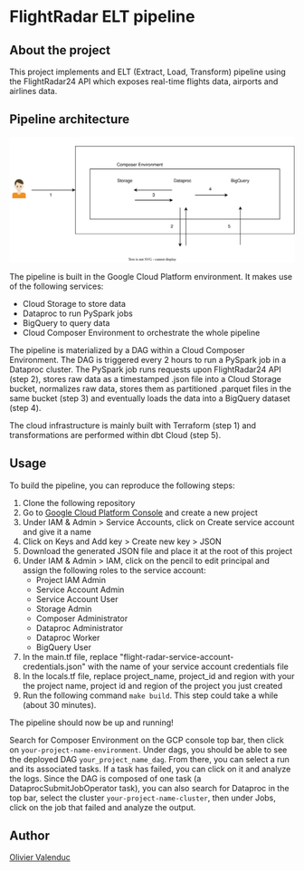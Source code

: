 # FlightRadar ELT pipeline

## About the project

This project implements and ELT (Extract, Load, Transform) pipeline using the FlightRadar24 API which exposes real-time flights data, airports and airlines data.

## Pipeline architecture

![Pipeline architecture](https://github.com/oli2v/flight-radar-gcp/blob/main/images/elt_pipeline_architecture_diagram.svg)

The pipeline is built in the Google Cloud Platform environment. It makes use of the following services:
- Cloud Storage to store data
- Dataproc to run PySpark jobs
- BigQuery to query data
- Cloud Composer Environment to orchestrate the whole pipeline

The pipeline is materialized by a DAG within a Cloud Composer Environment. The DAG is triggered every 2 hours to run a PySpark job in a Dataproc cluster. The PySpark job runs requests upon FlightRadar24 API (step 2), stores raw data as a timestamped .json file into a Cloud Storage bucket, normalizes raw data, stores them as partitioned .parquet files in the same bucket (step 3) and eventually loads the data into a BigQuery dataset (step 4).

The cloud infrastructure is mainly built with Terraform (step 1) and transformations are performed within dbt Cloud (step 5).

## Usage

To build the pipeline, you can reproduce the following steps:

1. Clone the following repository
2. Go to [Google Cloud Platform Console](https://console.cloud.google.com/) and create a new project
3. Under IAM & Admin > Service Accounts, click on Create service account and give it a name
4. Click on Keys and Add key > Create new key > JSON
5. Download the generated JSON file and place it at the root of this project
6. Under IAM & Admin > IAM, click on the pencil to edit principal and assign the following roles to the service account:
    - Project IAM Admin
    - Service Account Admin
    - Service Account User
    - Storage Admin
    - Composer Administrator
    - Dataproc Administrator
    - Dataproc Worker
    - BigQuery User
6. In the main.tf file, replace "flight-radar-service-account-credentials.json" with the name of your service account credentials file
7. In the locals.tf file, replace project_name, project_id and region with your the project name, project id and region of the project you just created
8. Run the following command `make build`. This step could take a while (about 30 minutes).

The pipeline should now be up and running! 

Search for Composer Environment on the GCP console top bar, then click on `your-project-name-environment`. Under dags, you should be able to see the deployed DAG `your_project_name_dag`. From there, you can select a run and its associated tasks. If a task has failed, you can click on it and analyze the logs.
Since the DAG is composed of one task (a DataprocSubmitJobOperator task), you can also search for Dataproc in the top bar, select the cluster `your-project-name-cluster`, then under Jobs, click on the job that failed and analyze the output.

## Author

[Olivier Valenduc](https://github.com/oli2v)